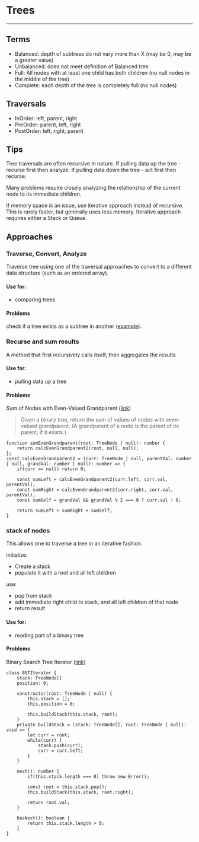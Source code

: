 # Trees
-----

## Terms

- Balanced: depth of subtrees do not vary more than X (may be 0, may be a greater value)
- Unbalanced: does not meet definition of Balanced tree
- Full: All nodes with at least one child has both children (no null nodes in the middle of the tree)
- Complete: each depth of the tree is completely full (no null nodes)

## Traversals
- InOrder: left, parent, right
- PreOrder: parent, left, right
- PostOrder: left, right, parent

## Tips
Tree traversals are often recursive in nature.
If pulling data up the tree - recurse first then analyze.
If pulling data down the tree - act first then recurse.

Many problems require closely analyzing the relationship of the current node to its immediate children.

If memory space is an issue, use iterative approach instead of recursive.  This is rarely faster, but generally uses less memory.
Iterative approach requires either a Stack or Queue.

## Approaches
### Traverse, Convert, Analyze
Traverse tree using one of the traversal approaches to convert to a different data structure (such as an ordered array).
#### Use for:
- comparing trees

#### Problems
check if a tree exists as a subtree in another ([example](https://leetcode.com/problems/subtree-of-another-tree/)).

### Recurse and sum results
A method that first recursively calls itself, then aggregates the results

#### Use for:
- pulling data up a tree

#### Problems
Sum of Nodes with Even-Valued Grandparent ([link](https://leetcode.com/problems/sum-of-nodes-with-even-valued-grandparent/))
> Given a binary tree, return the sum of values of nodes with even-valued grandparent.  (A grandparent of a node is the parent of its parent, if it exists.)
```
function sumEvenGrandparent(root: TreeNode | null): number {
    return calcEvenGrandparent2(root, null, null);
};
const calcEvenGrandparent2 = (curr: TreeNode | null, parentVal: number | null, grandVal: number | null): number => {
    if(curr == null) return 0;

    const sumLeft = calcEvenGrandparent2(curr.left, curr.val, parentVal);
    const sumRight = calcEvenGrandparent2(curr.right, curr.val, parentVal);    
    const sumSelf = grandVal && grandVal % 2 === 0 ? curr.val : 0;
    
    return sumLeft + sumRight + sumSelf;        
}
```

### stack of nodes
This allows one to traverse a tree in an iterative fashion.

initialize:
- Create a stack
- populate it with a root and all left children

use:
- pop from stack
- add immediate right child to stack, and all left children of that node
- return result

#### Use for:
- reading part of a binary tree

#### Problems
Binary Search Tree Iterator ([link](https://leetcode.com/problems/binary-search-tree-iterator/))
```
class BSTIterator {
    stack: TreeNode[]
    position: 0;
    
    constructor(root: TreeNode | null) {
        this.stack = [];
        this.position = 0;
        
        this.buildStack(this.stack, root);
    }
    private buildStack = (stack: TreeNode[], root: TreeNode | null): void => {
        let curr = root;
        while(curr) {
            stack.push(curr);
            curr = curr.left;
        }
    }

    next(): number {
        if(this.stack.length === 0) throw new Error();
        
        const root = this.stack.pop();
        this.buildStack(this.stack, root.right);
        
        return root.val;
    }

    hasNext(): boolean {
        return this.stack.length > 0;
    }
}
```